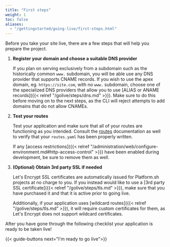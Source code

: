 ```yaml
---
title: "First steps"
weight: 1
toc: false
aliases:
  - "/gettingstarted/going-live/first-steps.html"
---
```


Before you take your site live, there are a few steps that will help you prepare the project.

1. **Register your domain and choose a suitable DNS provider**

    If you plan on serving exclusively from a subdomain such as the historically common `www.` subdomain, you will be able use any DNS provider that supports CNAME records. If you wish to use the apex domain, eg. `https://site.com`, with no `www.` subdomain, choose one of the specialized DNS providers that allow you to use [ALIAS or ANAME records]({{< relref "/golive/steps/dns.md" >}}). Make sure to do this before moving on to the next steps, as the CLI will reject attempts to add domains that do not allow CNAMEs.

2. **Test your routes**

    Test your application and make sure that all of your routes are functioning as you intended. Consult the [routes]() documentation as well to verify that your `routes.yaml` has been properly written.

    If any [access restrictions]({{< relref "/administration/web/configure-environment.md#http-access-control" >}}) have been enabled during development, be sure to remove them as well.

3. **(Optional) Obtain 3rd party SSL if needed**

    Let's Encrypt SSL certificates are automatically issued for Platform.sh projects at no charge to you. If you instead would like to use a [3rd party SSL certificate]({{< relref "/golive/steps/tls.md" >}}), make sure that you have purchased it and that it is active prior to going live.

    Additionally, if your application uses [wildcard routes]({{< relref "/golive/steps/tls.md" >}}), it will require custom certificates for them, as Let's Encrypt does not support wildcard certificates.

After you have gone through the following checklist your application is ready to be taken live!

{{< guide-buttons next="I'm ready to go live">}}
